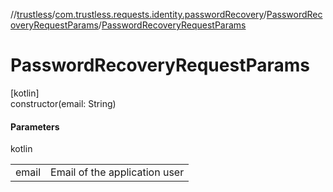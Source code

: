 //[trustless](../../../index.md)/[com.trustless.requests.identity.passwordRecovery](../index.md)/[PasswordRecoveryRequestParams](index.md)/[PasswordRecoveryRequestParams](-password-recovery-request-params.md)

# PasswordRecoveryRequestParams

[kotlin]\
constructor(email: String)

#### Parameters

kotlin

| | |
|---|---|
| email | Email of the application user |

